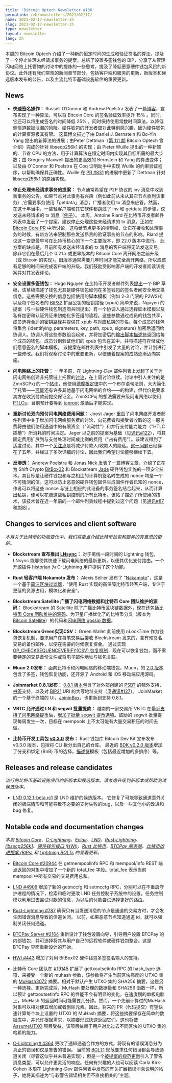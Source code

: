 ```yaml
---
title: 'Bitcoin Optech Newsletter #136'
permalink: /zh/newsletters/2021/02/17/
name: 2021-02-17-newsletter-zh 
slug: 2021-02-17-newsletter-zh 
type: newsletter
layout: newsletter
lang: zh
---
```

本周的 Bitcoin Optech 介绍了一种新的恒定时间的生成和验证签名的算法，提及了一个停止处理未经请求事务的提案，总结了设置多签钱包的 BIP，分享了从管理闪电网络上托管物的讨论中的提炼的一些思考，提及了降低恶意硬件钱包风险的新协议。此外还有我们常规的新闻章节部分，包括客户端和服务的更新，新版本和候选版本发布的公告，以及主流比特币基础设施软件的重要更新。

## News

* **快速签名操作：** Russell O’Connor 和 Andrew Poelstra 发表了一篇[博客](https://medium.com/blockstream/a-formal-proof-of-safegcd-bounds-695e1735a348)，宣布实现了一种算法，可以将 Bitcoin Core 的签名验证效率提升 15% 。同时，它还可以将生成签名的时间降低 25% ，同时保持使用常数时间算法，以降低侧信道数据泄漏的风险。硬件钱包的开发者应对此特别感兴趣，因为硬件钱包的计算资源极其有限。
这篇博文描述了由 Daniel J. Bernstein 和 Bo-Yin Yang 提出的新算法的进展；由Peter Dettman（[第 111 期](https://bitcoinops.org/en/newsletters/2020/08/19/#proposed-uniform-tiebreaker-in-schnorr-signatures) Bitcoin Optech 曾介绍）完成的针对 libsecp256k1 的实现；由 Pieter Wuille 提出的一种新颖的、节省 CPU 的方法，用于计算算法在恒定时间内实现其目标所需的最大步数；由 Gregory Maxwell 提出的更高效的 Bernstein 和 Yang 的算法变体；以及由 O'Connor 和 Poelstra 在 Coq 证明助手中实现 Wuille 的约束验证程序，以帮助确保其正确性。Wuille 在 [PR #831](https://github.com/bitcoin-core/secp256k1/issues/831) 的进展中更新了 Dettman 针对 libsecp256k1 的原始实现。

* **停止处理未经请求事务的提案：** 节点通常希望在 P2P 协议的 inv 消息中收到新事务的公告。如果节点对此事务有兴趣（例如此前从未从其它节点收到该事务）,它需要事务使用「getdata」消息，广播者使用 tx 消息来应答。然而，在这十年当中，一些轻客户端和其它软件都跳过了 inv 和 getdata 的步骤，仅发送未经请求的 tx 消息（[例子](https://github.com/bitcoinj/bitcoinj/blob/7d2d8d7792ec5f4ce07ff82980b4e723993221e8/core/src/main/java/org/bitcoinj/core/TransactionBroadcast.java#L145)）。
本周，Antoine Riard 在比特币开发者邮件列表中[发表](https://lists.linuxfoundation.org/pipermail/bitcoin-dev/2021-February/018391.html)了一个提案，建议停止处理这些未经请求的 tx 消息。正如在 [Bitcoin Core PR](https://github.com/bitcoin/bitcoin/issues/20277) 中所讨论，这将给节点更多的控制权，让它在接收和处理事务的时候，有新方法来限制那些发送昂贵的验证事务的节点的影响。Riard 提议这一变更最早可在比特币核心的下一个主要版本，即 22.0 版本中进行。
此方案的缺点是，目前所有发送未经请求的 tx 消息的客户端将无法发送交易，除非它们在最后几个 0.21.x 或更早版本的 Bitcoin Core 离开网络之前升级（或 Bitcoin 的实现）。旧版本通常需要几年时间才能完全离开网络，所以应该有足够的时间来完成客户端的升级。我们鼓励受影响客户端的开发者阅读该提案并对其发表评论。

* **安全设置多签钱包：** Hugo Nguyen 在比特币开发者邮件列表[提出](https://github.com/bitcoin/bips/blob/master/bip-0032.mediawiki)一个 BIP 草稿，该草稿描述了钱包尤其是硬件钱包如何在多签钱包的签名者间安全地交换信息。这些需要交换的信息包括使用的脚本模板（例如 2-3 门限的 P2WSH）以及每个签名者的 [BIP32](https://github.com/bitcoin/bips/blob/master/bip-0032.mediawiki) 扩展公钥的密钥路径 (xpub)
简单来说，Nguyen 的提案（与一些硬件钱包制造商共同提出）有一个协调人通过选择脚本模板以及私有加密和认证凭证来初始化多签组的流程。这些参数通过成员的钱包共享，成员选择合适的密钥路径并提供其 xpub 与对应私钥的签名。每个成员的钱包将集合 {identifying_parameters, key_path, xpub, signature} 加密后返回给协调人。协调人将这些参数组合起来，并将加密后的[输出脚本描述符](https://bitcoinops.org/en/topics/output-script-descriptors/)返回给每个成员的钱包。成员分别验证他们的 xpub 包含在其中，并将描述符存储成他们愿意签名的脚本模板。
该提案在邮件列表中引发了大量的讨论，并计划进行一些修改。我们将观察讨论中的重要更新，以便随着提案的成熟逐渐迈向实施。
* **闪电网络上的托管：** 一年多前，在 Lightning-Dev 邮件列表上[发起](https://lists.linuxfoundation.org/pipermail/lightning-dev/2019-June/002028.html)了关于为闪电网络创建非托管链上托管的[讨论](https://lists.linuxfoundation.org/pipermail/lightning-dev/2021-February/002948.html)，在上周讨论继续。讨论中引人关注的是 ZmnSCPxj 的一个[帖子](https://lists.linuxfoundation.org/pipermail/lightning-dev/2021-February/002955.html)，他使用[德摩根定律](https://en.wikipedia.org/wiki/De_Morgan's_laws)中的一个布尔语句法则，大大简化了托管——[可能](https://lists.linuxfoundation.org/pipermail/lightning-dev/2021-February/002970.html)还有许多其他基于闪电网络的合约——的构建，但代价是要求卖方在收到付款前提交保证金。ZmnSCPxj 的想法需要升级闪电网络以使用 [PTLCs](https://bitcoinops.org/en/topics/ptlc/)，目前预计要等到 [taproot](https://bitcoinops.org/en/topics/taproot/) 激活后才能实现。
* **重新讨论双向预付闪电网络费用问题：** Joost Jager [重启](https://lists.linuxfoundation.org/pipermail/lightning-dev/2021-February/002958.html)了闪电网络开发者邮件列表中关于增加闪电网络服务费的讨论，向花费者和接受者收取的这一服务费将由他们使用通道中的有限资金（"流动性"）和并行支付能力能力（"HTLC插槽"）所消耗的时间决定。Jager 以之前的提案为基础（见[通讯#122](https://bitcoinops.org/en/newsletters/2020/11/04/#bi-directional-upfront-fees-for-ln)），将其固定费用扩展到与支付处理时间成比例的费用（"占有费用"）。该建议得到了适度讨论，其中一个[关注点](https://lists.linuxfoundation.org/pipermail/lightning-dev/2021-February/002967.html)是将减少付款人/收款人的隐私。[这一问题](https://lists.linuxfoundation.org/pipermail/lightning-dev/2015-August/000135.html)已经存在了五年，并经过了多次详细的讨论，因此我们希望讨论能够继续下去。
* **反渗透：** Andrew Poelstra 和 Jonas Nick [发表](https://medium.com/blockstream/anti-exfil-stopping-key-exfiltration-589f02facc2e)了一篇博客文章，介绍了正在为 Shift Crypto [BitBox02](https://shiftcrypto.ch/bitbox02/) 和 Blockstream [Jade](https://blockstream.com/jade/) 硬件钱包实施的一项安全技术。其目标是让硬件钱包和与之相连的计算机签名时生成的 nonce 均是一个不可猜测的值。这可以防止恶意的硬件钱包固件生成固件作者已知的 nonce，作者可以将这些 nonce 与链上相应的此设备的事务签名结合起来，从而计算出私钥，便可以花费这些私钥控制的所有比特币。该帖子描述了所使用的技术，该技术曾在近一年前的一个邮件列表线程中提到过这个问题（见[通讯#87](https://bitcoinops.org/en/newsletters/2020/03/04/#proposal-to-standardize-an-exfiltration-resistant-nonce-protocol)和[#88](https://bitcoinops.org/en/newsletters/2020/03/11/#exfiltration-resistant-nonce-protocols)）。

## Changes to services and client software

*本月关于比特币的功能变化中，我们将重点介绍比特币钱包和服务的有意思的更新。*

* **Blockstream 宣布推出 [LNsync](https://blockstream.com/2021/01/22/en-lnsync-getting-your-lightning-node-up-to-speed-quickly/)：** 对于离线一段时间的 Lightning 钱包，LNsync 能够使其快速下载闪电网络的最新更新，以便其优化支付路由。一个开源插件 [historian](https://github.com/lightningd/plugins/tree/master/historian) 为 C-Lightning 用户提供了这个功能。

* **Rust 轻客户端 Nokamoto 发布：** Alexis Sellier 发布了 "[Nakamoto](https://cloudhead.io/nakamoto/)"，这是一个基于[简洁区块过滤器](https://bitcoinops.org/en/topics/compact-block-filters/)，“使用 Rust 实现的高保障比特币轻客户端，专注于更低的资源占用，模块化和安全”。

* **Blockstream Satellite 广播了闪电网络数据和比特币 Core 团队维护的源码：** Blockstream 的 Satellite 除了广播比特币区块链数据外，现在还包括[比特币 Core 团队维护的源码](https://blockstream.com/2021/02/02/en-blockstream-provides-backup-satellite-broadcast-for-bitcoin-core-source-code/)、为卫星广播优化了的比特币分叉（版本为 [Bitcoin Satellite](https://github.com/Blockstream/bitcoinsatellite)）的代码和[闪电网络 gossip 数据](https://blockstream.com/2021/01/29/en-new-blockstream-satellite-updates/)。
* **Blockstream Green实现CSV：** Green Wallet 此前使用 nLockTime 作为钱包恢复机制，要求用户在每笔交易后接收 Blockstream 发来的，含有预签名交易的备份邮件，以便在需要的时候恢复资金。 通过实现 [OP_CHECKSEQUENCEVERIFY(CSV) 恢复机制](https://blockstream.com/2021/01/25/en-blockstream-green-bitcoin-wallets-now-using-checksequenceverify-timelocks/)，现在可以恢复钱包，而不需要特定的交易备份文件或将电子邮件地址与钱包关联。
* **Muun 2.0发布：** 面向比特币和闪电网络的移动端钱包，Muun，的 [2.0 版本](https://medium.com/muunwallet/announcing-muun-2-0-d61b0844dc0a)包含了多签，钱包恢复功能，还开源了 Android 和 iOS 移动端应用源码。
* **Joinmarket 0.8.1发布：** [0.8.1 版本](https://github.com/JoinMarket-Org/joinmarket-clientserver/blob/master/docs/release-notes/release-notes-0.8.1.md)包含了对外部创建的 [PSBT](https://bitcoinops.org/en/topics/psbt/) 的额外支持，[书签](https://bitcoinops.org/en/topics/signet/)支持，以及对 [BIP21](https://github.com/bitcoin/bips/blob/master/bip-0021.mediawiki) URI 的大写地址支持（见[通讯#127](https://bitcoinops.org/en/newsletters/2020/12/09/#thwarted-upgrade-to-uppercase-bech32-qr-codes)）。 JoinMarket 的一个基于终端的 UI，[JoininBox](https://github.com/openoms/joininbox)，也更新到支持 0.8.1。
* **VBTC 允许通过 LN 和 segwit 批量提款：** 越南的一家交易所 VBTC 在最近[支持了闪电网络提币](https://blog.vbtc.exchange/2020/how-to-withdraw-bitcoin-lightning-network-tutorial-3)后，[增加了批量 segwit 提币选项](https://blog.vbtc.exchange/2021/batched-segwit-withdrawals-tutorial-5)。鼓励的 segwit 批量提现每周发生一次，目标在 mempools 上不太可能有大量交易积压的时间去做。
* **比特币开发工具包 [v0.3.0](https://bitcoindevkit.org/blog/2021/01/release-v0.3.0/) 发布：** Rust 钱包库 Bitcoin Dev Kit 宣布发布 v0.3.0 版本，包括将 CLI 拆分出自己的仓库。 最近的 [BDK v0.2.0 版本](https://bitcoindevkit.org/blog/2020/12/release-v0.2.0/)增加了分支和绑定 (BnB) 币的选择，[描述符](https://bitcoinops.org/en/topics/output-script-descriptors/)模板（包括最近增加的多排序）等。

## Releases and release candidates

*流行的比特币基础设施项目的新版本和候选版本。请考虑升级到新版本或帮助测试候选版本。*

* [LND 0.12.1-beta.rc1](https://github.com/lightningnetwork/lnd/releases/tag/v0.12.1-beta.rc1) 是 LND 维护的候选版本。 它修复了可能导致通道意外关闭的极端情形和可能导致不必要的支付失败的bug，以及一些其他小的改进和 bug 修复。

## Notable code and documentation changes


*本周 [Bitcoin Core](https://github.com/bitcoin/bitcoin)、[C-Lightning](https://github.com/ElementsProject/lightning)、[Eclair](https://github.com/ACINQ/eclair)、[LND](https://github.com/lightningnetwork/lnd/)、[Rust-Lightning](https://github.com/rust-bitcoin/rust-lightning)、[libsecp256k1](https://github.com/bitcoin-core/secp256k1)、[硬件钱包接口 (HWI)](https://github.com/bitcoin-core/HWI)、[Rust 比特币](https://github.com/rust-bitcoin/rust-bitcoin)、[BTCPay 服务器](https://github.com/btcpayserver/btcpayserver/)、[比特币改进提案 (BIPs)](https://github.com/bitcoin/bips/) 和 [Lightning BOLTs](https://github.com/lightningnetwork/lightning-rfc/) 的显著更新。*

* [Bitcoin Core #20944](https://github.com/bitcoin/bitcoin/issues/20944) 在 getmempoolinfo RPC 和 mempool/info REST 端点返回的对象中增加了一个新的 total_fee 字段。total_fee 表示当前 mempool 中所有交易的交易费用总和。

* [LND #4909](https://github.com/lightningnetwork/lnd/issues/4909) 增加了新的 getmccfg 和 setmccfg RPC，分别可以在不重启守护进程的情况下，检索和临时更改 LND 任务控制子系统中的设置。任务控制模块利用过去尝试付款的信息，为以后的付款尝试选择更好的路由。

* [Rust-Lightning #787](https://github.com/rust-bitcoin/rust-lightning/issues/787) 确保只有当发送消息的节点是通道的交易方时，才会发生因错误消息导致的信道关闭。 以前，如果恶意节点知道通道 id，就可以强制关闭任何通道。

* [BTCPay Server #2164](https://github.com/btcpayserver/btcpayserver/issues/2164) 重新设计了钱包设置向导，引导用户设置 BTCPay 的内部钱包，并可选择将其与用户自己的远程软件或硬件钱包整合。这是 BTCPay 界面重新设计的开始。

* [HWI #443](https://github.com/bitcoin-core/HWI/issues/443) 增加了对用 BitBox02 硬件钱包多签签名输入的支持。

* 比特币 Core 团队在 [#19145](https://github.com/bitcoin/bitcoin/issues/19145) 扩展了 gettxoutsetinfo RPC 的 hash_type 选项，来接受一个新的 muhash 参数，该参数将产生当前区块高度的 UTXO 集的 [MuHash3072](https://bitcoinops.org/en/newsletters/2021/01/13/#bitcoin-core-19055) 摘要。相对于默认产生 UTXO 集的 SHA256 摘要，这是另一种选择。更新完成后，MuHash 要处理的数据量和 SHA256 函数一样，所以预计 gettxoutsetinfo RPC 的性能不会有明显的变化，在速度慢的单板电脑上，MuHash 的返回时间可能需要几分钟。然而，一个先前计算过的MuHash 对象可以相对便宜增加或者删除元素。因此，将来的 PR（代码提交）有望快速计算每个块上设置的 UTXO 的 MuHash 摘要，将这些摘要保存在简单的数据库中，并允许根据需求，以摘要形式快速返回它们。这也将使 [AssumeUTXO](https://bitcoinops.org/en/topics/assumeutxo/) 项目受益，该项目依赖于用户对比过去不同区块的 UTXO 集的哈希的能力。

* [C-Lightning＃4364](https://github.com/ElementsProject/lightning/issues/4364) 更改了通知通道合作方的方式，将现有的错误消息分为真正的错误和仅是警告的错误。 当前的 [BOLT1](https://github.com/lightningnetwork/lightning-rfc/blob/master/01-messaging.md) 规范要求任何错误都会导致通道关闭（尽管这似乎并未普遍实现），但是一个[被提案的规范更新](https://github.com/lightningnetwork/lightning-rfc/issues/834)引入了警告消息类型，可以允许更灵活的响应。任何有兴趣的人也可以阅读 Carla Kirk-Cohen 本周在 Lightning-Dev 邮件列表中[发布](https://lists.linuxfoundation.org/pipermail/lightning-dev/2021-February/002964.html)的有关扩展错误消息说明的帖子，她将其描述为“与软警告错误相关但不直接相关的”主题。
